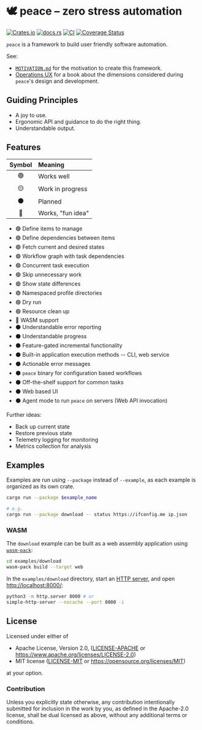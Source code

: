 # 🕊️ peace &ndash; zero stress automation

[![Crates.io](https://img.shields.io/crates/v/peace.svg)](https://crates.io/crates/peace)
[![docs.rs](https://img.shields.io/docsrs/peace)](https://docs.rs/peace)
[![CI](https://github.com/azriel91/peace/workflows/CI/badge.svg)](https://github.com/azriel91/peace/actions/workflows/ci.yml)
[![Coverage Status](https://codecov.io/gh/azriel91/peace/branch/main/graph/badge.svg)](https://codecov.io/gh/azriel91/peace)

`peace` is a framework to build user friendly software automation.

See:

* [`MOTIVATION.md`](MOTIVATION.md) for the motivation to create this framework.
* [Operations UX](https://azriel.im/ops_ux/) for a book about the dimensions considered during `peace`'s design and development.


## Guiding Principles

* A joy to use.
* Ergonomic API and guidance to do the right thing.
* Understandable output.


## Features

| Symbol | Meaning           |
|:------:|:------------------|
|   🟢   | Works well        |
|   🟡   | Work in progress  |
|   ⚫   | Planned           |
|   🔵   | Works, "fun idea" |

* 🟢 Define items to manage
* 🟢 Define dependencies between items
* 🟢 Fetch current and desired states
* 🟢 Workflow graph with task dependencies
* 🟢 Concurrent task execution
* 🟢 Skip unnecessary work
* 🟢 Show state differences
* 🟢 Namespaced profile directories
* 🟢 Dry run
* 🟢 Resource clean up
* 🔵 WASM support
* ⚫ Understandable error reporting
* ⚫ Understandable progress
* ⚫ Feature-gated incremental functionality
* ⚫ Built-in application execution methods -- CLI, web service
* ⚫ Actionable error messages
* ⚫ `peace` binary for configuration based workflows
* ⚫ Off-the-shelf support for common tasks
* ⚫ Web based UI
* ⚫ Agent mode to run `peace` on servers (Web API invocation)

Further ideas:

* Back up current state
* Restore previous state
* Telemetry logging for monitoring
* Metrics collection for analysis


## Examples

Examples are run using `--package` instead of `--example`, as each example is organized as its own crate.

```bash
cargo run --package $example_name

# e.g.
cargo run --package download -- status https://ifconfig.me ip.json
```

### WASM

The `download` example can be built as a web assembly application using [`wasm-pack`]:

```bash
cd examples/download
wasm-pack build --target web
```

In the `examples/download` directory, start an [HTTP server], and open <http://localhost:8000/>:

```bash
python3 -m http.server 8000 # or
simple-http-server --nocache --port 8000 -i
```


## License

Licensed under either of

* Apache License, Version 2.0, ([LICENSE-APACHE](LICENSE-APACHE) or https://www.apache.org/licenses/LICENSE-2.0)
* MIT license ([LICENSE-MIT](LICENSE-MIT) or https://opensource.org/licenses/MIT)

at your option.


### Contribution

Unless you explicitly state otherwise, any contribution intentionally submitted for inclusion in the work by you, as defined in the Apache-2.0 license, shall be dual licensed as above, without any additional terms or conditions.


[`wasm-pack`]: https://rustwasm.github.io/
[HTTP server]: https://crates.io/crates/simple-http-server

